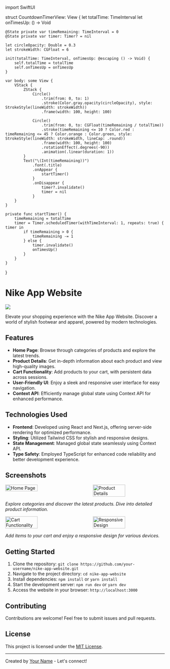 import SwiftUI

struct CountdownTimerView: View {
    let totalTime: TimeInterval
    let onTimesUp: () -> Void

    @State private var timeRemaining: TimeInterval = 0
    @State private var timer: Timer? = nil

    let circleOpacity: Double = 0.3
    let strokeWidth: CGFloat = 6

    init(totalTime: TimeInterval, onTimesUp: @escaping () -> Void) {
        self.totalTime = totalTime
        self.onTimesUp = onTimesUp
    }

    var body: some View {
        VStack {
            ZStack {
                Circle()
                    .trim(from: 0, to: 1)
                    .stroke(Color.gray.opacity(circleOpacity), style: StrokeStyle(lineWidth: strokeWidth))
                    .frame(width: 100, height: 100)

                Circle()
                    .trim(from: 0, to: CGFloat(timeRemaining / totalTime))
                    .stroke(timeRemaining <= 10 ? Color.red : timeRemaining <= 45 ? Color.orange : Color.green, style: StrokeStyle(lineWidth: strokeWidth, lineCap: .round))
                    .frame(width: 100, height: 100)
                    .rotationEffect(.degrees(-90))
                    .animation(.linear(duration: 1))
            }
            Text("\(Int(timeRemaining))")
                .font(.title)
                .onAppear {
                    startTimer()
                }
                .onDisappear {
                    timer?.invalidate()
                    timer = nil
                }
        }
    }

    private func startTimer() {
        timeRemaining = totalTime
        timer = Timer.scheduledTimer(withTimeInterval: 1, repeats: true) { timer in
            if timeRemaining > 0 {
                timeRemaining -= 1
            } else {
                timer.invalidate()
                onTimesUp()
            }
        }
    }
}





# Nike App Website

<img src="https://github.com/SadiPro07/Nextjs-NikeApp/assets/109628645/755e5a02-aea7-4111-98ed-c910c5d3047e" />
 <!-- Replace![nike1](https://github.com/SadiPro07/Nextjs-NikeApp/assets/109628645/755e5a02-aea7-4111-98ed-c910c5d3047e)
 with an attractive header image -->

Elevate your shopping experience with the Nike App Website. Discover a world of stylish footwear and apparel, powered by modern technologies.

## Features

- **Home Page**: Browse through categories of products and explore the latest trends.
- **Product Details**: Get in-depth information about each product and view high-quality images.
- **Cart Functionality**: Add products to your cart, with persistent data across sessions.
- **User-Friendly UI**: Enjoy a sleek and responsive user interface for easy navigation.
- **Context API**: Efficiently manage global state using Context API for enhanced performance.

## Technologies Used

- **Frontend**: Developed using React and Next.js, offering server-side rendering for optimized performance.
- **Styling**: Utilized Tailwind CSS for stylish and responsive designs.
- **State Management**: Managed global state seamlessly using Context API.
- **Type Safety**: Employed TypeScript for enhanced code reliability and better development experience.


## Screenshots

<div style="display: flex; justify-content: space-between;">
  <img src="https://github.com/SadiPro07/Nextjs-NikeApp/assets/109628645/798a1205-51a2-40ba-97c7-4bae327ffb5d" alt="Home Page" width="45%">
  <img src="https://github.com/SadiPro07/Nextjs-NikeApp/assets/109628645/7c655ca1-02c4-43f2-99dc-1af47ab9b720" alt="Product Details" width="45%">
</div>
<!-- Replace with your screenshot images and adjust the width values as needed -->

*Explore categories and discover the latest products. Dive into detailed product information.*

<div style="display: flex; justify-content: space-between;">
  <img src="https://github.com/SadiPro07/Nextjs-NikeApp/assets/109628645/f7dc4ad3-344a-42ab-a914-5a2099515ccb" alt="Cart Functionality" width="45%">
  <img src="https://github.com/SadiPro07/Nextjs-NikeApp/assets/109628645/7e7d278e-ec3d-4e36-bb5e-181a4b74535f" alt="Responsive Design" width="45%">
</div>
<!-- Replace with your screenshot images and adjust the width values as needed -->

*Add items to your cart and enjoy a responsive design for various devices.*


## Getting Started

1. Clone the repository: `git clone https://github.com/your-username/nike-app-website.git`
2. Navigate to the project directory: `cd nike-app-website`
3. Install dependencies: `npm install` or `yarn install`
4. Start the development server: `npm run dev` or `yarn dev`
5. Access the website in your browser: `http://localhost:3000`


## Contributing

Contributions are welcome! Feel free to submit issues and pull requests.

## License

This project is licensed under the [MIT License](LICENSE).

---

Created by [Your Name](https://github.com/your-username) - Let's connect!
